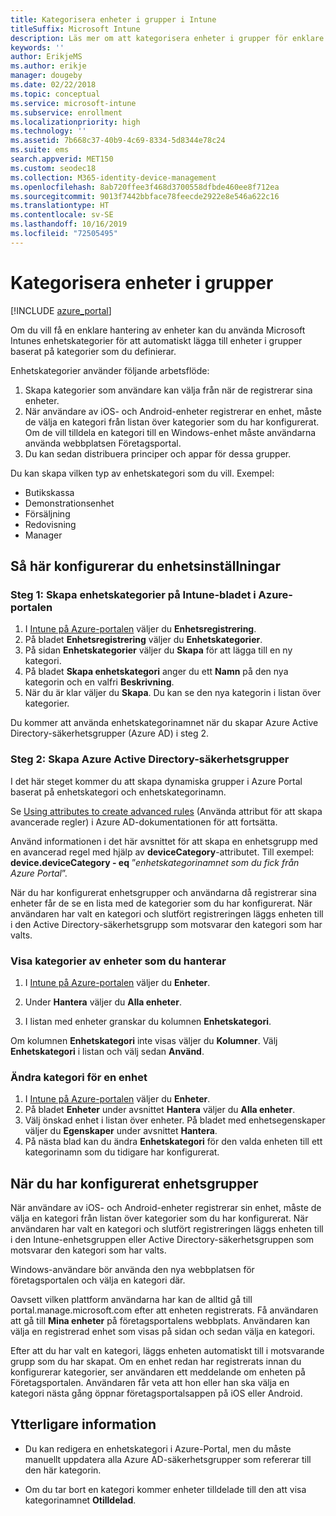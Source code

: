 ```yaml
---
title: Kategorisera enheter i grupper i Intune
titleSuffix: Microsoft Intune
description: Läs mer om att kategorisera enheter i grupper för enklare hantering.
keywords: ''
author: ErikjeMS
ms.author: erikje
manager: dougeby
ms.date: 02/22/2018
ms.topic: conceptual
ms.service: microsoft-intune
ms.subservice: enrollment
ms.localizationpriority: high
ms.technology: ''
ms.assetid: 7b668c37-40b9-4c69-8334-5d8344e78c24
ms.suite: ems
search.appverid: MET150
ms.custom: seodec18
ms.collection: M365-identity-device-management
ms.openlocfilehash: 8ab720ffee3f468d3700558dfbde460ee8f712ea
ms.sourcegitcommit: 9013f7442bbface78feecde2922e8e546a622c16
ms.translationtype: HT
ms.contentlocale: sv-SE
ms.lasthandoff: 10/16/2019
ms.locfileid: "72505495"
---
```

# <a name="categorize-devices-into-groups"></a>Kategorisera enheter i grupper

[!INCLUDE [azure_portal](../includes/azure_portal.md)]

Om du vill få en enklare hantering av enheter kan du använda Microsoft Intunes enhetskategorier för att automatiskt lägga till enheter i grupper baserat på kategorier som du definierar.

Enhetskategorier använder följande arbetsflöde:
1. Skapa kategorier som användare kan välja från när de registrerar sina enheter.
2. När användare av iOS- och Android-enheter registrerar en enhet, måste de välja en kategori från listan över kategorier som du har konfigurerat. Om de vill tilldela en kategori till en Windows-enhet måste användarna använda webbplatsen Företagsportal.
3. Du kan sedan distribuera principer och appar för dessa grupper.

Du kan skapa vilken typ av enhetskategori som du vill. Exempel:
- Butikskassa
- Demonstrationsenhet
- Försäljning
- Redovisning
- Manager

## <a name="how-to-configure-device-categories"></a>Så här konfigurerar du enhetsinställningar

### <a name="step-1-create-device-categories-on-the-intune-blade-of-the-azure-portal"></a>Steg 1: Skapa enhetskategorier på Intune-bladet i Azure-portalen
1. I [Intune på Azure-portalen](https://aka.ms/intuneportal) väljer du **Enhetsregistrering**.
2. På bladet **Enhetsregistrering** väljer du **Enhetskategorier**.
3. På sidan **Enhetskategorier** väljer du **Skapa** för att lägga till en ny kategori.
4. På bladet **Skapa enhetskategori** anger du ett **Namn** på den nya kategorin och en valfri **Beskrivning**.
5. När du är klar väljer du **Skapa**. Du kan se den nya kategorin i listan över kategorier.

Du kommer att använda enhetskategorinamnet när du skapar Azure Active Directory-säkerhetsgrupper (Azure AD) i steg 2.

### <a name="step-2-create-azure-active-directory-security-groups"></a>Steg 2: Skapa Azure Active Directory-säkerhetsgrupper
I det här steget kommer du att skapa dynamiska grupper i Azure Portal baserat på enhetskategori och enhetskategorinamn.

Se [Using attributes to create advanced rules](https://azure.microsoft.com/documentation/articles/active-directory-accessmanagement-groups-with-advanced-rules/#using-attributes-to-create-rules-for-device-objects) (Använda attribut för att skapa avancerade regler) i Azure AD-dokumentationen för att fortsätta.

Använd informationen i det här avsnittet för att skapa en enhetsgrupp med en avancerad regel med hjälp av **deviceCategory**-attributet. Till exempel: **device.deviceCategory - eq** ”*enhetskategorinamnet som du fick från Azure Portal*”.

När du har konfigurerat enhetsgrupper och användarna då registrerar sina enheter får de se en lista med de kategorier som du har konfigurerat. När användaren har valt en kategori och slutfört registreringen läggs enheten till i den Active Directory-säkerhetsgrupp som motsvarar den kategori som har valts.

### <a name="view-the-categories-of-devices-that-you-manage"></a>Visa kategorier av enheter som du hanterar

1. I [Intune på Azure-portalen](https://aka.ms/intuneportal) väljer du **Enheter**.

2. Under **Hantera** väljer du **Alla enheter**.

3. I listan med enheter granskar du kolumnen **Enhetskategori**.

Om kolumnen **Enhetskategori** inte visas väljer du **Kolumner**. Välj **Enhetskategori** i listan och välj sedan **Använd**.

### <a name="change-the-category-of-a-device"></a>Ändra kategori för en enhet

1. I [Intune på Azure-portalen](https://aka.ms/intuneportal) väljer du **Enheter**.
2. På bladet **Enheter** under avsnittet **Hantera** väljer du **Alla enheter**.
3. Välj önskad enhet i listan över enheter. På bladet med enhetsegenskaper väljer du **Egenskaper** under avsnittet **Hantera**.
4. På nästa blad kan du ändra **Enhetskategori** för den valda enheten till ett kategorinamn som du tidigare har konfigurerat.

## <a name="after-you-configure-device-groups"></a>När du har konfigurerat enhetsgrupper

När användare av iOS- och Android-enheter registrerar sin enhet, måste de välja en kategori från listan över kategorier som du har konfigurerat. När användaren har valt en kategori och slutfört registreringen läggs enheten till i den Intune-enhetsgruppen eller Active Directory-säkerhetsgruppen som motsvarar den kategori som har valts.

Windows-användare bör använda den nya webbplatsen för företagsportalen och välja en kategori där.

Oavsett vilken plattform användarna har kan de alltid gå till portal.manage.microsoft.com efter att enheten registrerats. Få användaren att gå till **Mina enheter** på företagsportalens webbplats. Användaren kan välja en registrerad enhet som visas på sidan och sedan välja en kategori.

Efter att du har valt en kategori, läggs enheten automatiskt till i motsvarande grupp som du har skapat. Om en enhet redan har registrerats innan du konfigurerar kategorier, ser användaren ett meddelande om enheten på Företagsportalen. Användaren får veta att hon eller han ska välja en kategori nästa gång öppnar företagsportalsappen på iOS eller Android.

## <a name="further-information"></a>Ytterligare information
- Du kan redigera en enhetskategori i Azure-Portal, men du måste manuellt uppdatera alla Azure AD-säkerhetsgrupper som refererar till den här kategorin.

- Om du tar bort en kategori kommer enheter tilldelade till den att visa kategorinamnet **Otilldelad**.
